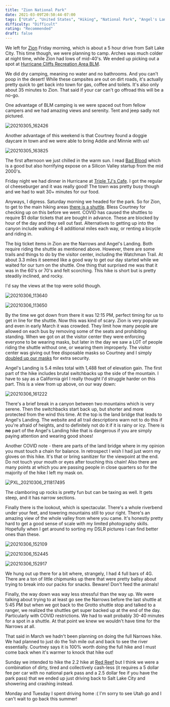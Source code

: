 ```yaml
---
title: "Zion National Park"
date: 2021-03-09T20:50:44-07:00
tags: ["Utah", "United States", "Hiking", "National Park", "Angel's Landing"]
difficulty: "Difficult"
rating: "Recommended"
draft: false
---
```


We left for [Zion](https://www.nps.gov/zion/index.htm) Friday morning, which is about a 5 hour drive from Salt Lake City. This time though, we were planning to camp. Arches was much colder at night time, while Zion had lows of mid-40's. We ended up picking out a spot at [Hurricane Cliffs Recreation Area BLM](https://www.campendium.com/hurricane-cliffs-campsites-36-48). 

We did dry camping, meaning no water and no bathrooms. And you can't poop in the desert! While these campsites are out on dirt roads, it's actually pretty quick to get back into town for gas, coffee and toilets. It's also only about 35 minutes to Zion. That said if your car can't go offroad this will be a no-go. 

One advantage of BLM camping is we were spaced out from fellow campers and we had amazing views and serenity. Tent and jeep sadly not pictured.

![20210305_162426](/images/20210305_162426.jpg)

Another advantage of this weekend is that Courtney found a doggie daycare in town and we were able to bring Addie and Minnie with us!

![20210305_163825](/images/20210305_163825.jpg)

The first afternoon we just chilled in the warm sun. I read [Bad Blood](https://www.goodreads.com/book/show/37976541-bad-blood) which is a good but also horrifying expose on a Silicon Valley startup from the mid 2000's.

Friday night we had dinner in Hurricane at [Triple TJ's Cafe](http://www.tripletjscafe.com/menu.php). I got the regular ol cheeseburger and it was really good! The town was pretty busy though and we had to wait 30+ minutes for our food. 

Anyways, I digress. Saturday morning we headed for the park. So for Zion, to get to the main hiking areas [there is a shuttle](https://www.nps.gov/zion/planyourvisit/zion-canyon-shuttle-tickets.htm). Bless Courtney for checking up on this before we went. COVID has caused the shuttles to require $1 dollar tickets that are bought in advance. These are blocked by hour of the day and they sell out fast. Alternatives to getting up into the canyon include walking 4-8 additional miles each way, or renting a bicycle and riding in.

The big ticket items in Zion are the Narrows and Angel's Landing. Both require riding the shuttle as mentioned above. However, there are some trails and things to do by the visitor center, including the Watchman Trail. At about 3.3 miles it seemed like a good way to get our day started while we waited for our turn on the shuttle. One thing that surprised me was that it was in the 60's or 70's and felt scorching. This hike is short but is pretty steadily inclined, and rocky.

I'd say the views at the top were solid though.

![20210306_113640](/images/20210306_113640.jpg)

![20210306_113650](/images/20210306_113650.jpg)

By the time we got down from there it was 12:15 PM, perfect timing for us to get in line for the shuttle. Now this was kind of scary. Zion is very popular and even in early March it was crowded. They limit how many people are allowed on each bus by removing some of the seats and prohibiting standing. When we got on at the visitor center they were enforcing everyone to be wearing masks, but later in the day we saw a LOT of people riding the shuttle without one, or wearing them improperly. The visitor center was giving out free disposable masks so Courtney and I simply [doubled up our masks](https://www.cdc.gov/coronavirus/2019-ncov/your-health/effective-masks.html) for extra security.

Angel's Landing is 5.4 miles total with 1,488 feet of elevation gain. The first part of the hike includes brutal switchbacks up the side of the mountain. I have to say as a California girl I really thought I'd struggle harder on this part. This is a view from up above, on our way down:

![20210306_161222](/images/20210306_161222.jpg)

There's a brief break in a canyon between two mountains which is very serene. Then the switchbacks start back up, but shorter and more protected from the wind this time. At the top is the land bridge that leads to Angel's Landing. The website and all trail descriptions warn not to do this if you're afraid of heights, and to definitely not do it if it is rainy or icy. There is **no** part of the Angel's Landing hike that is dangerous if you are simply paying attention and wearing good shoes! 

Another COVID note - there are parts of the land bridge where in my opinion you must touch a chain for balance. In retrospect I wish I had just worn my gloves on this hike. It's that or bring sanitizer for the viewpoint at the end. Do not touch your mouth or eyes after touching this chain! Also there are many points at which you are passing people in close quarters so for the majority of the hike I left my mask on.

![PXL_20210306_211817495](/images/PXL_20210306_211817495.jpg)

The clamboring up rocks is pretty fun but can be taxing as well. It gets steep, and it has narrow sections. 

Finally there is the lookout, which is spectacular. There's a whole riverbend under your feet, and towering mountains still to your right. There's an amazing view of the whole valley from where you came. It's honestly pretty hard to get a good sense of scale with my limited photography skills. Hopefully when I get around to sorting my DSLR pictures I can find better ones than these.

![20210306_152109](/images/20210306_152109.jpg)

![20210306_152445](/images/20210306_152445.jpg)

![20210306_152917](/images/20210306_152917.jpg)

We hung out up there for a bit where, strangely, I had 4 full bars of 4G. There are a ton of little chipmunks up there that were pretty ballsy about trying to break into our packs for snacks. Beware! Don't feed the animals!

Finally, the way down was way less stressful than the way up. We were talking about trying to at least go see the Narrows before the last shuttle at 5:45 PM but when we got back to the Grotto shuttle stop and talked to a ranger, we realized the shuttles get super backed up at the end of the day. Particularly with COVID restrictions. We had to wait probably 30-40 minutes for a spot in a shuttle. At that point we knew we wouldn't have time for the Narrows at all. 

That said in March we hadn't been planning on doing the full Narrows hike. We had planned to just do the 1ish mile out and back to see the river essentially. Courtney says it is 100% worth doing the full hike and I must come back when it's warmer to knock that hike out!

Sunday we intended to hike the 2.2 hike at [Red Reef](https://www.alltrails.com/trail/us/utah/red-reef-trail--2) but I think we were a combination of dirty, tired and collectively cash-less (it requires a 5 dollar fee per car with no national park pass and a 2.5 dollar fee if you have the park pass) that we ended up just driving back to Salt Lake City and showering and crashing instead.

Monday and Tuesday I spent driving home :( I'm sorry to see Utah go and I can't wait to go back this summer!